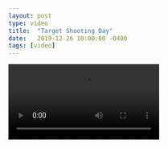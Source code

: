 ```yaml
---
layout: post
type: video
title:  "Target Shooting Day"
date:   2019-12-26 10:00:00 -0400
tags: [video]
---
```


<Video src="https://flickr.com/video_download.gne?id=49277832183" />

<p class="post-video-caption">Стрельба по целям в поле Орегона</p>
